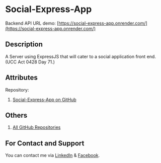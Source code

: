 # Social-Express-App
Backend API URL demo: [https://social-express-app.onrender.com/](https://social-express-app.onrender.com/)

## Description
A Server using ExpressJS that will cater to a social application front end. (UCC Act 0428 Day 71.)

## Attributes
Repository:
  1. [Social-Express-App on GitHub](https://github.com/zirc31/social-express-app)

## Others
  1. [All GitHub Repositories](https://github.com/zirc31?tab=repositories)

## For Contact and Support
You can contact me via [LinkedIn](https://www.linkedin.com/in/cx31-uiuxdev/) & [Facebook](https://www.facebook.com/zircitsolutions).

